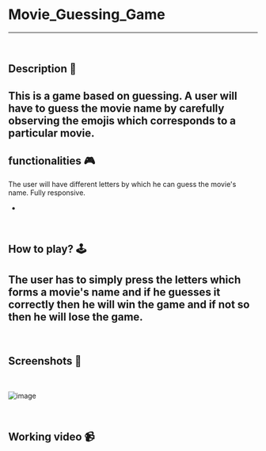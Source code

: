 # **Movie_Guessing_Game** 

---

<br>

## **Description 📃**
This is a game based on guessing. A user will have to guess the movie name by carefully observing the emojis which 
corresponds to a particular movie.
- 

## **functionalities 🎮**
The user will have different letters by which he can guess the movie's name.
Fully responsive.

- 
<br>

## **How to play? 🕹️**
The user has to simply press the letters which forms a movie's name and if he guesses it correctly then he will win the game and if not so then he will lose the game.
- 

<br>

## **Screenshots 📸**

<br>

 ![image](../../assets/images/Movie_Guessing_Game.png)

<br>

## **Working video 📹**
<!-- add your working video over here -->